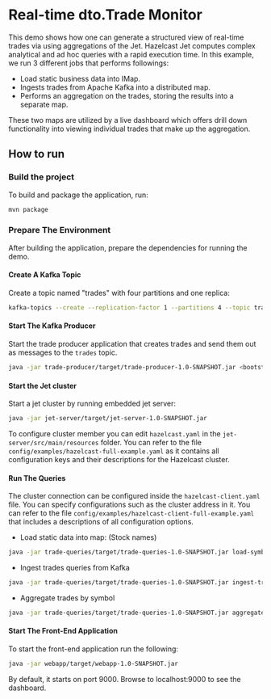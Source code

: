# Real-time dto.Trade Monitor

This demo shows how one can generate a structured view of real-time
trades via using aggregations of the Jet. Hazelcast Jet computes complex
analytical and ad hoc queries with a rapid execution time. In this
example, we run 3 different jobs that performs followings:

* Load static business data into IMap.
* Ingests trades from Apache Kafka into a distributed map.
* Performs an aggregation on the trades, storing the results into a
  separate map.

These two maps are utilized by a live dashboard which offers drill down
functionality into viewing individual trades that make up the
aggregation.

## How to run

### Build the project

To build and package the application, run:

```bash
mvn package
```

### Prepare The Environment

After building the application, prepare the dependencies for running the demo.

#### Create A Kafka Topic

Create a topic named "trades" with four partitions and one replica:

```bash
kafka-topics --create --replication-factor 1 --partitions 4 --topic trades --bootstrap-server localhost:9092
```

#### Start The Kafka Producer

Start the trade producer application that creates trades and send them out as messages to the `trades` topic.

```bash
java -jar trade-producer/target/trade-producer-1.0-SNAPSHOT.jar <bootstrap servers> <trades per sec>
```

#### Start the Jet cluster

Start a jet cluster by running embedded jet server:

```bash
java -jar jet-server/target/jet-server-1.0-SNAPSHOT.jar
```

To configure cluster member you can edit `hazelcast.yaml` in the
`jet-server/src/main/resources` folder. You can refer to the file
`config/examples/hazelcast-full-example.yaml` as it contains all
configuration keys and their descriptions for the Hazelcast cluster.

#### Run The Queries

The cluster connection can be configured inside the
`hazelcast-client.yaml` file. You can specify configurations such as the
cluster address in it. You can refer to the file
`config/examples/hazelcast-client-full-example.yaml` that includes a
descriptions of all configuration options.

* Load static data into map: (Stock names)

```bash
java -jar trade-queries/target/trade-queries-1.0-SNAPSHOT.jar load-symbols
```

* Ingest trades queries from Kafka

```bash
java -jar trade-queries/target/trade-queries-1.0-SNAPSHOT.jar ingest-trades <bootstrap servers>
```

* Aggregate trades by symbol

```bash
java -jar trade-queries/target/trade-queries-1.0-SNAPSHOT.jar aggregate-query <bootstrap servers>
```

#### Start The Front-End Application

To start the front-end application run the following:

```bash
java -jar webapp/target/webapp-1.0-SNAPSHOT.jar
```

By default, it starts on port 9000.
Browse to localhost:9000 to see the dashboard.
